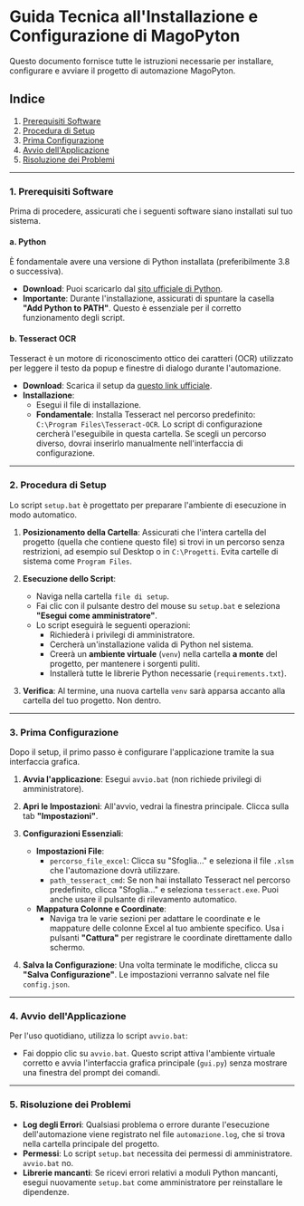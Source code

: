 # Guida Tecnica all'Installazione e Configurazione di MagoPyton

Questo documento fornisce tutte le istruzioni necessarie per installare, configurare e avviare il progetto di automazione MagoPyton.

## Indice

1.  [Prerequisiti Software](#1-prerequisiti-software)
2.  [Procedura di Setup](#2-procedura-di-setup)
3.  [Prima Configurazione](#3-prima-configurazione)
4.  [Avvio dell'Applicazione](#4-avvio-dellapplicazione)
5.  [Risoluzione dei Problemi](#5-risoluzione-dei-problemi)

---

### 1. Prerequisiti Software

Prima di procedere, assicurati che i seguenti software siano installati sul tuo sistema.

#### a. Python
È fondamentale avere una versione di Python installata (preferibilmente 3.8 o successiva).
- **Download**: Puoi scaricarlo dal [sito ufficiale di Python](https://www.python.org/downloads/).
- **Importante**: Durante l'installazione, assicurati di spuntare la casella **"Add Python to PATH"**. Questo è essenziale per il corretto funzionamento degli script.

#### b. Tesseract OCR
Tesseract è un motore di riconoscimento ottico dei caratteri (OCR) utilizzato per leggere il testo da popup e finestre di dialogo durante l'automazione.
- **Download**: Scarica il setup da [questo link ufficiale](https://github.com/UB-Mannheim/tesseract/wiki).
- **Installazione**:
  - Esegui il file di installazione.
  - **Fondamentale**: Installa Tesseract nel percorso predefinito: `C:\Program Files\Tesseract-OCR`. Lo script di configurazione cercherà l'eseguibile in questa cartella. Se scegli un percorso diverso, dovrai inserirlo manualmente nell'interfaccia di configurazione.

---

### 2. Procedura di Setup

Lo script `setup.bat` è progettato per preparare l'ambiente di esecuzione in modo automatico.

1.  **Posizionamento della Cartella**: Assicurati che l'intera cartella del progetto (quella che contiene questo file) si trovi in un percorso senza restrizioni, ad esempio sul Desktop o in `C:\Progetti`. Evita cartelle di sistema come `Program Files`.

2.  **Esecuzione dello Script**:
    - Naviga nella cartella `file di setup`.
    - Fai clic con il pulsante destro del mouse su `setup.bat` e seleziona **"Esegui come amministratore"**.
    - Lo script eseguirà le seguenti operazioni:
        - Richiederà i privilegi di amministratore.
        - Cercherà un'installazione valida di Python nel sistema.
        - Creerà un **ambiente virtuale** (`venv`) nella cartella **a monte** del progetto, per mantenere i sorgenti puliti.
        - Installerà tutte le librerie Python necessarie (`requirements.txt`).

3.  **Verifica**: Al termine, una nuova cartella `venv` sarà apparsa accanto alla cartella del tuo progetto. Non dentro.

---

### 3. Prima Configurazione

Dopo il setup, il primo passo è configurare l'applicazione tramite la sua interfaccia grafica.

1.  **Avvia l'applicazione**: Esegui `avvio.bat` (non richiede privilegi di amministratore).
2.  **Apri le Impostazioni**: All'avvio, vedrai la finestra principale. Clicca sulla tab **"Impostazioni"**.
3.  **Configurazioni Essenziali**:
    - **Impostazioni File**:
        - `percorso_file_excel`: Clicca su "Sfoglia..." e seleziona il file `.xlsm` che l'automazione dovrà utilizzare.
        - `path_tesseract_cmd`: Se non hai installato Tesseract nel percorso predefinito, clicca "Sfoglia..." e seleziona `tesseract.exe`. Puoi anche usare il pulsante di rilevamento automatico.
    - **Mappatura Colonne e Coordinate**:
        - Naviga tra le varie sezioni per adattare le coordinate e le mappature delle colonne Excel al tuo ambiente specifico. Usa i pulsanti **"Cattura"** per registrare le coordinate direttamente dallo schermo.

4.  **Salva la Configurazione**: Una volta terminate le modifiche, clicca su **"Salva Configurazione"**. Le impostazioni verranno salvate nel file `config.json`.

---

### 4. Avvio dell'Applicazione

Per l'uso quotidiano, utilizza lo script `avvio.bat`:
- Fai doppio clic su `avvio.bat`. Questo script attiva l'ambiente virtuale corretto e avvia l'interfaccia grafica principale (`gui.py`) senza mostrare una finestra del prompt dei comandi.

---

### 5. Risoluzione dei Problemi

- **Log degli Errori**: Qualsiasi problema o errore durante l'esecuzione dell'automazione viene registrato nel file `automazione.log`, che si trova nella cartella principale del progetto.
- **Permessi**: Lo script `setup.bat` necessita dei permessi di amministratore. `avvio.bat` no.
- **Librerie mancanti**: Se ricevi errori relativi a moduli Python mancanti, esegui nuovamente `setup.bat` come amministratore per reinstallare le dipendenze.